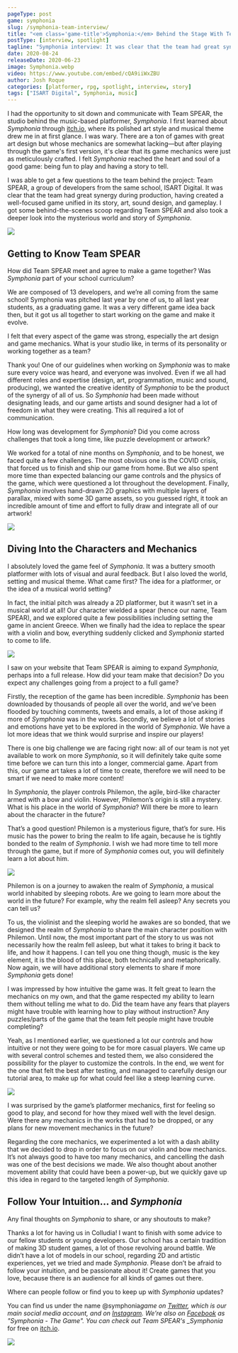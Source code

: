 ```yaml
---
pageType: post
game: symphonia
slug: /symphonia-team-interview/
title: "<em class='game-title'>Symphonia:</em> Behind the Stage With Team SPEAR"
postType: [interview, spotlight]
tagline: "Symphonia interview: It was clear that the team had great synergy during production, having created a well-focused game unified in its story, art, sound design, and gameplay."
date: 2020-08-24
releaseDate: 2020-06-23
image: Symphonia.webp
video: https://www.youtube.com/embed/cQA9iiWxZBU
author: Josh Roque
categories: [platformer, rpg, spotlight, interview, story]
tags: ["ISART Digital", Symphonia, music]
---
```


I had the opportunity to sit down and communicate with Team SPEAR, the studio behind the music-based platformer, _Symphonia_. I first learned about _Symphonia_ through [itch.io](https://isart-digital.itch.io/symphonia), where its polished art style and musical theme drew me in at first glance. I was wary. There are a ton of games with great art design but whose mechanics are somewhat lacking—but after playing through the game's first version, it's clear that its game mechanics were just as meticulously crafted. I felt _Symphonia_ reached the heart and soul of a good game: being fun to play and having a story to tell.

I was able to get a few questions to the team behind the project: Team SPEAR, a group of developers from the same school, ISART Digital. It was clear that the team had great synergy during production, having created a well-focused game unified in its story, art, sound design, and gameplay. I got some behind-the-scenes scoop regarding Team SPEAR and also took a deeper look into the mysterious world and story of _Symphonia_.

![][image0]

## Getting to Know Team SPEAR

<span class="blue-q">How did Team SPEAR meet and agree to make a game together? Was _Symphonia_ part of your school curriculum?</span>

We are composed of 13 developers, and we’re all coming from the same school! Symphonia was pitched last year by one of us, to all last year students, as a graduating game. It was a very different game idea back then, but it got us all together to start working on the game and make it evolve.

<span class="blue-q">I felt that every aspect of the game was strong, especially the art design and game mechanics. What is your studio like, in terms of its personality or working together as a team?</span>

Thank you! One of our guidelines when working on _Symphonia_ was to make sure every voice was heard, and everyone was involved. Even if we all had different roles and expertise (design, art, programmation, music and sound, producing), we wanted the creative identity of _Symphonia_ to be the product of the synergy of all of us. So _Symphonia_ had been made without designating leads, and our game artists and sound designer had a lot of freedom in what they were creating. This all required a lot of communication.

<span class="blue-q">How long was development for _Symphonia_? Did you come across challenges that took a long time, like puzzle development or artwork?</span>

We worked for a total of nine months on _Symphonia_, and to be honest, we faced quite a few challenges. The most obvious one is the COVID crisis, that forced us to finish and ship our game from home. But we also spent more time than expected balancing our game controls and the physics of the game, which were questioned a lot throughout the development. Finally, _Symphonia_ involves hand-drawn 2D graphics with multiple layers of parallax, mixed with some 3D game assets, so you guessed right, it took an incredible amount of time and effort to fully draw and integrate all of our artwork!

![][image7]

## Diving Into the Characters and Mechanics

<span class="blue-q">I absolutely loved the game feel of _Symphonia_. It was a buttery smooth platformer with lots of visual and aural feedback. But I also loved the world, setting and musical theme. What came first? The idea for a platformer, or the idea of a musical world setting?</span>

In fact, the initial pitch was already a 2D platformer, but it wasn’t set in a musical world at all! Our character wielded a spear (hence our name, Team SPEAR), and we explored quite a few possibilities including setting the game in ancient Greece. When we finally had the idea to replace the spear with a violin and bow, everything suddenly clicked and _Symphonia_ started to come to life.

![][image3]

<span class="blue-q">I saw on your website that Team SPEAR is aiming to expand _Symphonia_, perhaps into a full release. How did your team make that decision? Do you expect any challenges going from a project to a full game?</span>

Firstly, the reception of the game has been incredible. _Symphonia_ has been downloaded by thousands of people all over the world, and we’ve been flooded by touching comments, tweets and emails, a lot of those asking if more of _Symphonia_ was in the works. Secondly, we believe a lot of stories and emotions have yet to be explored in the world of _Symphonia_. We have a lot more ideas that we think would surprise and inspire our players!

There is one big challenge we are facing right now: all of our team is not yet available to work on more _Symphonia_, so it will definitely take quite some time before we can turn this into a longer, commercial game. Apart from this, our game art takes a lot of time to create, therefore we will need to be smart if we need to make more content!

<span class="blue-q">In _Symphonia_, the player controls Philemon, the agile, bird-like character armed with a bow and violin. However, Philemon’s origin is still a mystery. What is his place in the world of _Symphonia_? Will there be more to learn about the character in the future?</span>

That’s a good question! Philemon is a mysterious figure, that’s for sure. His music has the power to bring the realm to life again, because he is tightly bonded to the realm of _Symphonia_. I wish we had more time to tell more through the game, but if more of _Symphonia_ comes out, you will definitely learn a lot about him.

![][image5]

<span class="blue-q">Philemon is on a journey to awaken the realm of _Symphonia_, a musical world inhabited by sleeping robots. Are we going to learn more about the world in the future? For example, why the realm fell asleep? Any secrets you can tell us?</span>

To us, the violinist and the sleeping world he awakes are so bonded, that we designed the realm of _Symphonia_ to share the main character position with Philemon. Until now, the most important part of the story to us was not necessarily how the realm fell asleep, but what it takes to bring it back to life, and how it happens. I can tell you one thing though, music is the key element, it is the blood of this place, both technically and metaphorically. Now again, we will have additional story elements to share if more _Symphonia_ gets done!

<span class="blue-q">I was impressed by how intuitive the game was. It felt great to learn the mechanics on my own, and that the game respected my ability to learn them without telling me what to do. Did the team have any fears that players might have trouble with learning how to play without instruction? Any puzzles/parts of the game that the team felt people might have trouble completing?</span>

Yeah, as I mentioned earlier, we questioned a lot our controls and how intuitive or not they were going to be for more casual players. We came up with several control schemes and tested them, we also considered the possibility for the player to customize the controls. In the end, we went for the one that felt the best after testing, and managed to carefully design our tutorial area, to make up for what could feel like a steep learning curve.

![][image6]

<span class="blue-q">I was surprised by the game’s platformer mechanics, first for feeling so good to play, and second for how they mixed well with the level design. Were there any mechanics in the works that had to be dropped, or any plans for new movement mechanics in the future?</span>

Regarding the core mechanics, we experimented a lot with a dash ability that we decided to drop in order to focus on our violin and bow mechanics. It’s not always good to have too many mechanics, and cancelling the dash was one of the best decisions we made. We also thought about another movement ability that could have been a power-up, but we quickly gave up this idea in regard to the targeted length of _Symphonia_.

## Follow Your Intuition... and _Symphonia_

<span class="blue-q">Any final thoughts on _Symphonia_ to share, or any shoutouts to make?</span>

Thanks a lot for having us in Colludia! I want to finish with some advice to our fellow students or young developers. Our school has a certain tradition of making 3D student games, a lot of those revolving around battle. We didn’t have a lot of models in our school, regarding 2D and artistic experiences, yet we tried and made _Symphonia_. Please don’t be afraid to follow your intuition, and be passionate about it! Create games that you love, because there is an audience for all kinds of games out there.

<span class="blue-q">Where can people follow or find you to keep up with _Symphonia_ updates?</span>

You can find us under the name @symphonia*game on [Twitter](https://twitter.com/symphonia_game), which is our main social media account, and on [Instagram](https://www.instagram.com/symphonia_game/?hl=en). We’re also on [Facebook](https://www.facebook.com/symphoniagame) as "Symphonia - The Game". You can check out Team SPEAR's \_Symphonia* for free on [itch.io](https://isart-digital.itch.io/symphonia).

![][image8]

[image0]: ../../../images/post/symphonia/Symphonia0.webp
[image1]: ../../../images/post/symphonia/Symphonia4.webp
[image3]: ../../../images/post/symphonia/Symphonia1.webp
[image5]: ../../../images/post/symphonia/Symphonia5.webp
[image6]: ../../../images/post/symphonia/Symphonia6.webp
[image7]: ../../../images/post/symphonia/Symphonia7.webp
[image8]: ../../../images/post/symphonia/Symphonia-end.webp
